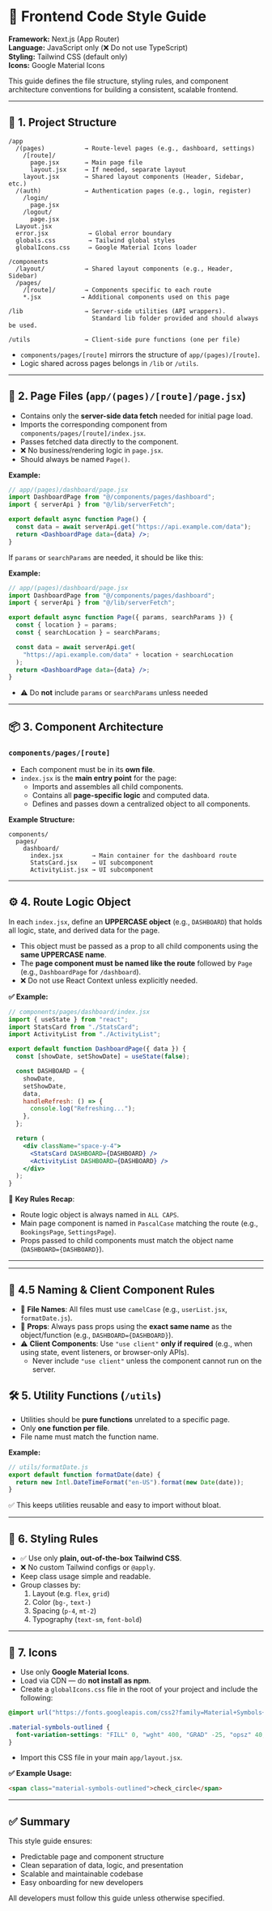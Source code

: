 # 🧾 Frontend Code Style Guide

**Framework:** Next.js (App Router)  
**Language:** JavaScript only (❌ Do not use TypeScript)  
**Styling:** Tailwind CSS (default only)  
**Icons:** Google Material Icons

This guide defines the file structure, styling rules, and component architecture conventions for building a consistent, scalable frontend.

---

## 📁 1. Project Structure

```
/app
  /(pages)           → Route-level pages (e.g., dashboard, settings)
    /[route]/
      page.jsx       → Main page file
      layout.jsx     → If needed, separate layout
    layout.jsx       → Shared layout components (Header, Sidebar, etc.)
  /(auth)            → Authentication pages (e.g., login, register)
    /login/
      page.jsx
    /logout/
      page.jsx
  Layout.jsx
  error.jsx           → Global error boundary
  globals.css         → Tailwind global styles
  globalIcons.css     → Google Material Icons loader

/components
  /layout/           → Shared layout components (e.g., Header, Sidebar)
  /pages/
    /[route]/        → Components specific to each route
    *.jsx           → Additional components used on this page

/lib                 → Server-side utilities (API wrappers).
                       Standard lib folder provided and should always be used.

/utils               → Client-side pure functions (one per file)
```

- `components/pages/[route]` mirrors the structure of `app/(pages)/[route]`.
- Logic shared across pages belongs in `/lib` or `/utils`.

---

## 📄 2. Page Files (`app/(pages)/[route]/page.jsx`)

- Contains only the **server-side data fetch** needed for initial page load.
- Imports the corresponding component from `components/pages/[route]/index.jsx`.
- Passes fetched data directly to the component.
- ❌ No business/rendering logic in `page.jsx`.
- Should always be named `Page()`.

**Example:**

```jsx
// app/(pages)/dashboard/page.jsx
import DashboardPage from "@/components/pages/dashboard";
import { serverApi } from "@/lib/serverFetch";

export default async function Page() {
  const data = await serverApi.get("https://api.example.com/data");
  return <DashboardPage data={data} />;
}
```

If `params` or `searchParams` are needed, it should be like this:

**Example:**

```jsx
// app/(pages)/dashboard/page.jsx
import DashboardPage from "@/components/pages/dashboard";
import { serverApi } from "@/lib/serverFetch";

export default async function Page({ params, searchParams }) {
  const { location } = params;
  const { searchLocation } = searchParams;

  const data = await serverApi.get(
    "https://api.example.com/data" + location + searchLocation
  );
  return <DashboardPage data={data} />;
}
```

- ⚠️ Do **not** include `params` or `searchParams` unless needed

---

## 📦 3. Component Architecture

### `components/pages/[route]`

- Each component must be in its **own file**.
- `index.jsx` is the **main entry point** for the page:
  - Imports and assembles all child components.
  - Contains all **page-specific logic** and computed data.
  - Defines and passes down a centralized object to all components.

**Example Structure:**

```
components/
  pages/
    dashboard/
      index.jsx        → Main container for the dashboard route
      StatsCard.jsx    → UI subcomponent
      ActivityList.jsx → UI subcomponent
```

---

## ⚙️ 4. Route Logic Object

In each `index.jsx`, define an **UPPERCASE object** (e.g., `DASHBOARD`) that holds all logic, state, and derived data for the page.

- This object must be passed as a prop to all child components using the **same UPPERCASE name**.
- The **page component must be named like the route** followed by `Page` (e.g., `DashboardPage` for `/dashboard`).
- ❌ Do not use React Context unless explicitly needed.

**✅ Example:**

```jsx
// components/pages/dashboard/index.jsx
import { useState } from "react";
import StatsCard from "./StatsCard";
import ActivityList from "./ActivityList";

export default function DashboardPage({ data }) {
  const [showDate, setShowDate] = useState(false);

  const DASHBOARD = {
    showDate,
    setShowDate,
    data,
    handleRefresh: () => {
      console.log("Refreshing...");
    },
  };

  return (
    <div className="space-y-4">
      <StatsCard DASHBOARD={DASHBOARD} />
      <ActivityList DASHBOARD={DASHBOARD} />
    </div>
  );
}
```

🧠 **Key Rules Recap**:

- Route logic object is always named in `ALL CAPS`.
- Main page component is named in `PascalCase` matching the route (e.g., `BookingsPage`, `SettingsPage`).
- Props passed to child components must match the object name (`DASHBOARD={DASHBOARD}`).

---


---

## 🧩 4.5 Naming & Client Component Rules

- 📛 **File Names**: All files must use `camelCase` (e.g., `userList.jsx`, `formatDate.js`).
- 🧾 **Props**: Always pass props using the **exact same name** as the object/function (e.g., `DASHBOARD={DASHBOARD}`).
- ⚠️ **Client Components**: Use `"use client"` **only if required** (e.g., when using state, event listeners, or browser-only APIs).
  - Never include `"use client"` unless the component cannot run on the server.

## 🛠️ 5. Utility Functions (`/utils`)

- Utilities should be **pure functions** unrelated to a specific page.
- Only **one function per file**.
- File name must match the function name.

**Example:**

```js
// utils/formatDate.js
export default function formatDate(date) {
  return new Intl.DateTimeFormat("en-US").format(new Date(date));
}
```

✅ This keeps utilities reusable and easy to import without bloat.

---

## 🎨 6. Styling Rules

- ✅ Use only **plain, out-of-the-box Tailwind CSS**.
- ❌ No custom Tailwind configs or `@apply`.
- Keep class usage simple and readable.
- Group classes by:
  1. Layout (e.g. `flex`, `grid`)
  2. Color (`bg-`, `text-`)
  3. Spacing (`p-4`, `mt-2`)
  4. Typography (`text-sm`, `font-bold`)

---

## 🎯 7. Icons

- Use only **Google Material Icons**.
- Load via CDN — do **not install as npm**.
- Create a `globalIcons.css` file in the root of your project and include the following:

```css
@import url("https://fonts.googleapis.com/css2?family=Material+Symbols+Outlined:opsz,wght,FILL,GRAD@20..48,100..700,0..1,-50..200");

.material-symbols-outlined {
  font-variation-settings: "FILL" 0, "wght" 400, "GRAD" -25, "opsz" 40;
}
```

- Import this CSS file in your main `app/layout.jsx`.

**✅ Example Usage:**

```html
<span class="material-symbols-outlined">check_circle</span>
```

---

## ✅ Summary

This style guide ensures:

- Predictable page and component structure
- Clean separation of data, logic, and presentation
- Scalable and maintainable codebase
- Easy onboarding for new developers

All developers must follow this guide unless otherwise specified.

